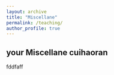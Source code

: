 ```yaml
---
layout: archive
title: "Miscellane"
permalink: /teaching/
author_profile: true
---
```



your Miscellane
cuihaoran
----
fddfaff